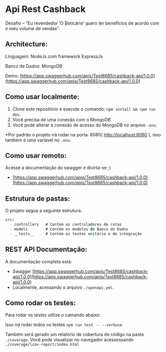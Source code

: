# Api Rest Cashback
Desafio – “Eu revendedor ‘O Boticário’ quero ter benefícios de acordo com o meu volume de vendas”. 


## Architecture:
Linguagem: NodeJs com framework ExpressJs

Banco de Dados: MongoDB

Demo: [https://app.swaggerhub.com/apis/Test8685/cashback-api/1.0.0](https://app.swaggerhub.com/apis/Test8685/cashback-api/1.0.0)

## Como usar localmente:
1. Clone este repositório e execute o comando: ```npm install && npm run dev```.
2. Você precisa de uma conexão com o MongoDB
3. Você pode alterar a conexão de acesso do MongoDB no arquivo ```.env```.

*Por padrão o projeto irá rodar na porta: 8080( [http://localhost:8080](http://localhost:8080) ), isso também é uma variável no ```.env```.

## Como usar remoto:
 Acesse a documentação do swagger e divirta-se ;)
 - [https://app.swaggerhub.com/apis/Test8685/cashback-api/1.0.0](https://app.swaggerhub.com/apis/Test8685/cashback-api/1.0.0) 

## Estrutura de pastas:
O projeto segue a seguinte estrutura.

```js
src/
  - controllers   # Contém os controladores de rotas
  - models        # Contém os modelos do Banco de Dados
  - __tests__     # Contém os testes unitário e de integração
```

## REST API Documentação:
A documentação completa está: 
 - Swagger [https://app.swaggerhub.com/apis/Test8685/cashback-api/1.0.0](https://app.swaggerhub.com/apis/Test8685/cashback-api/1.0.0)
 - Localmente, acessando o arquivo ```./openapi.yml```.

## Como rodar os testes:
Para rodar os testes utilize o camando abaixo:

Isso irá rodar todos os testes
```npm run test -- --verbose```

Também será gerado um relatório de cobertura de código na pasta ```./coverage```.
Você pode visualizar no navegador acessessando ```./coverage/lcov-report/index.html```